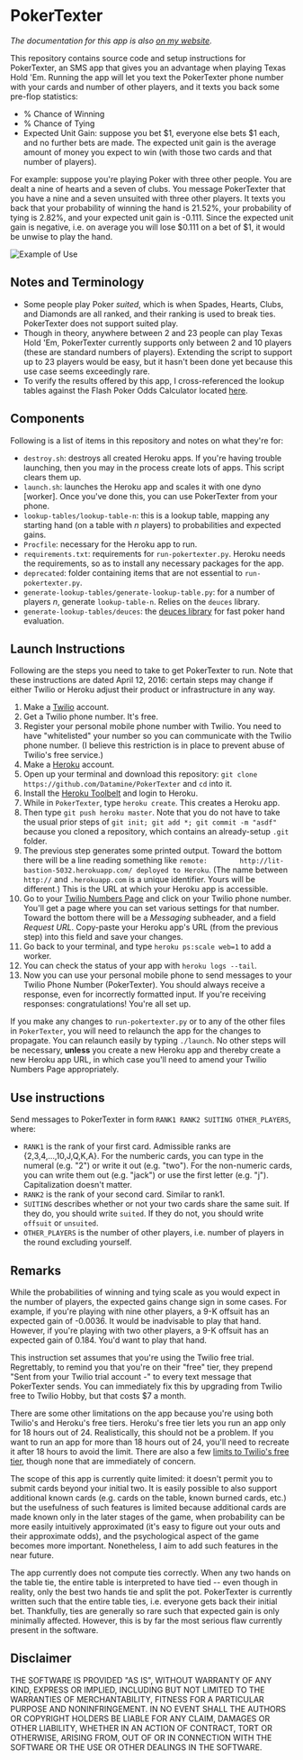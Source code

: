 # PokerTexter

*The documentation for this app is also [on my website](http://www.johnloeber.com/docs/pokertexter.html).*

This repository contains source code and setup instructions for PokerTexter, an SMS app that gives you an advantage when playing Texas Hold 'Em. Running the app will let you text the PokerTexter phone number with your cards and number of other players, and it texts you back some pre-flop statistics:
* % Chance of Winning
* % Chance of Tying
* Expected Unit Gain: suppose you bet $1, everyone else bets $1 each, and no further bets are made. The expected unit gain is the average amount of money you expect to win (with those two cards and that number of players).

For example: suppose you're playing Poker with three other people. You are dealt a nine of hearts and a seven of clubs. You message PokerTexter that you have a nine and a seven unsuited with three other players. It texts you back that your probability of winning the hand is 21.52%, your probability of tying is 2.82%, and your expected unit gain is -0.111. Since the expected unit gain is negative, i.e. on average you will lose $0.111 on a bet of $1, it would be unwise to play the hand.

![Example of Use](https://raw.githubusercontent.com/Datamine/PokerTexter/master/example.png)


## Notes and Terminology

* Some people play Poker *suited*, which is when Spades, Hearts, Clubs, and Diamonds are all ranked, and their ranking is used to break ties. PokerTexter does not support suited play.
* Though in theory, anywhere between 2 and 23 people can play Texas Hold 'Em, PokerTexter currently supports only between 2 and 10 players (these are standard numbers of players). Extending the script to support up to 23 players would be easy, but it hasn't been done yet because this use case seems exceedingly rare.
* To verify the results offered by this app, I cross-referenced the lookup tables against the Flash Poker Odds Calculator located [here](http://www.pokernews.com/poker-tools/poker-odds-calculator.htm).

## Components

Following is a list of items in this repository and notes on what they're for:
* `destroy.sh`: destroys all created Heroku apps. If you're having trouble launching, then you may in the process create lots of apps. This script clears them up.
* `launch.sh`: launches the Heroku app and scales it with one dyno [worker]. Once you've done this, you can use PokerTexter from your phone.
* `lookup-tables/lookup-table-n`: this is a lookup table, mapping any starting hand (on a table with *n* players) to probabilities and expected gains.
* `Procfile`: necessary for the Heroku app to run.
* `requirements.txt`: requirements for `run-pokertexter.py`. Heroku needs the requirements, so as to install any necessary packages for the app.
* `deprecated`: folder containing items that are not essential to `run-pokertexter.py`.
* `generate-lookup-tables/generate-lookup-table.py`: for a number of players *n*, generate `lookup-table-n`. Relies on the `deuces` library.
* `generate-lookup-tables/deuces`: the [deuces library](https://github.com/worldveil/deuces) for fast poker hand evaluation.

## Launch Instructions

Following are the steps you need to take to get PokerTexter to run. Note that these instructions are dated April 12, 2016: certain steps may change if either Twilio or Heroku adjust their product or infrastructure in any way.

1. Make a [Twilio](https://www.twilio.com/) account.
2. Get a Twilio phone number. It's free.
3. Register your personal mobile phone number with Twilio. You need to have "whitelisted" your number so you can communicate with the Twilio phone number. (I believe this restriction is in place to prevent abuse of Twilio's free service.)
4. Make a [Heroku](https://www.heroku.com/) account.
5. Open up your terminal and download this repository: `git clone https://github.com/Datamine/PokerTexter` and `cd` into it.
6. Install the [Heroku Toolbelt](https://devcenter.heroku.com/articles/getting-started-with-python#set-up) and login to Heroku.
7. While in `PokerTexter`, type `heroku create`. This creates a Heroku app.
8. Then type `git push heroku master`. Note that you do not have to take the usual prior steps of `git init; git add *; git commit -m "asdf"` because you cloned a repository, which contains an already-setup `.git` folder.
9. The previous step generates some printed output. Toward the bottom there will be a line reading something like `remote:        http://lit-bastion-5032.herokuapp.com/ deployed to Heroku`. (The name between `http://` and `.herokuapp.com` is a unique identifier. Yours will be different.) This is the URL at which your Heroku app is accessible.
10. Go to your [Twilio Numbers Page](https://www.twilio.com/user/account/phone-numbers/incoming) and click on your Twilio phone number. You'll get a page where you can set various settings for that number. Toward the bottom there will be a *Messaging* subheader, and a field *Request URL*. Copy-paste your Heroku app's URL (from the previous step) into this field and save your changes.
11. Go back to your terminal, and type `heroku ps:scale web=1` to add a worker.
12. You can check the status of your app with `heroku logs --tail`.
13. Now you can use your personal mobile phone to send messages to your Twilio Phone Number (PokerTexter). You should always receive a response, even for incorrectly formatted input. If you're receiving responses: congratulations! You're all set up. 

If you make any changes to `run-pokertexter.py` or to any of the other files in `PokerTexter`, you will need to relaunch the app for the changes to propagate. You can relaunch easily by typing `./launch`. No other steps will be necessary, **unless** you create a new Heroku app and thereby create a new Heroku app URL, in which case you'll need to amend your Twilio Numbers Page appropriately.

## Use instructions

Send messages to PokerTexter in form `RANK1 RANK2 SUITING OTHER_PLAYERS`, where:
* `RANK1` is the rank of your first card. Admissible ranks are {2,3,4,...,10,J,Q,K,A}. For the numberic cards, you can type in the numeral (e.g. "2") or write it out (e.g. "two"). For the non-numeric cards, you can write them out (e.g. "jack") or use the first letter (e.g. "j"). Capitalization doesn't matter.
* `RANK2` is the rank of your second card. Similar to rank1.
* `SUITING` describes whether or not your two cards share the same suit. If they do, you should write `suited`. If they do not, you should write `offsuit` or `unsuited`. 
* `OTHER_PLAYERS` is the number of other players, i.e. number of players in the round excluding yourself.

## Remarks

While the probabilities of winning and tying scale as you would expect in the number of players, the expected gains change sign in some cases. For example, if you're playing with nine other players, a 9-K offsuit has an expected gain of -0.0036. It would be inadvisable to play that hand. However, if you're playing with two other players, a 9-K offsuit has an expected gain of 0.184. You'd want to play that hand.

This instruction set assumes that you're using the Twilio free trial. Regrettably, to remind you that you're on their "free" tier, they prepend "Sent from your Twilio trial account -" to every text message that PokerTexter sends. You can immediately fix this by upgrading from Twilio free to Twilio Hobby, but that costs $7 a month.

There are some other limitations on the app because you're using both Twilio's and Heroku's free tiers. Heroku's free tier lets you run an app only for 18 hours out of 24. Realistically, this should not be a problem. If you want to run an app for more than 18 hours out of 24, you'll need to recreate it after 18 hours to avoid the limit. There are also a few [limits to Twilio's free tier](https://www.twilio.com/help/faq/twilio-basics/how-does-twilios-free-trial-work), though none that are immediately of concern.

The scope of this app is currently quite limited: it doesn't permit you to submit cards beyond your initial two. It is easily possible to also support additional known cards (e.g. cards on the table, known burned cards, etc.) but the usefulness of such features is limited because additional cards are made known only in the later stages of the game, when probability can be more easily intuitively approximated (it's easy to figure out your outs and their approximate odds), and the psychological aspect of the game becomes more important. Nonetheless, I aim to add such features in the near future.

The app currently does not compute ties correctly. When any two hands on the table tie, the entire table is interpreted to have tied -- even though in reality, only the best two hands tie and split the pot. PokerTexter is currently written such that the entire table ties, i.e. everyone gets back their initial bet. Thankfully, ties are generally so rare such that expected gain is only minimally affected. However, this is by far the most serious flaw currently present in the software.

## Disclaimer

THE SOFTWARE IS PROVIDED "AS IS", WITHOUT WARRANTY OF ANY KIND, EXPRESS OR IMPLIED, INCLUDING BUT NOT LIMITED TO THE WARRANTIES OF MERCHANTABILITY, FITNESS FOR A PARTICULAR PURPOSE AND NONINFRINGEMENT. IN NO EVENT SHALL THE AUTHORS OR COPYRIGHT HOLDERS BE LIABLE FOR ANY CLAIM, DAMAGES OR OTHER LIABILITY, WHETHER IN AN ACTION OF CONTRACT, TORT OR OTHERWISE, ARISING FROM, OUT OF OR IN CONNECTION WITH THE SOFTWARE OR THE USE OR OTHER DEALINGS IN THE SOFTWARE.
